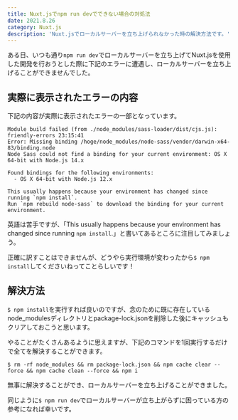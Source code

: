 ```yaml
---
title: Nuxt.jsでnpm run devでできない場合の対処法
date: 2021.8.26
category: Nuxt.js
description: 'Nuxt.jsでローカルサーバーを立ち上げられなかった時の解決方法です。'
---
```


ある日、いつも通り`npm run dev`でローカルサーバーを立ち上げてNuxt.jsを使用した開発を行おうとした際に下記のエラーに遭遇し、ローカルサーバーを立ち上げることができませんでした。

## 実際に表示されたエラーの内容
下記の内容が実際に表示されたエラーの一部となっています。

```
Module build failed (from ./node_modules/sass-loader/dist/cjs.js):                                                                                                                                         friendly-errors 23:15:41
Error: Missing binding /hoge/node_modules/node-sass/vendor/darwin-x64-83/binding.node
Node Sass could not find a binding for your current environment: OS X 64-bit with Node.js 14.x

Found bindings for the following environments:
  - OS X 64-bit with Node.js 12.x

This usually happens because your environment has changed since running `npm install`.
Run `npm rebuild node-sass` to download the binding for your current environment.
``` 

英語は苦手ですが、「This usually happens because your environment has changed since running `npm install`.」と書いてあるところに注目してみましょう。

正確に訳すことはできませんが、どうやら実行環境が変わったから`$ npm install`してくださいねってことらしいです！

## 解決方法
`$ npm install`を実行すれば良いのですが、念のために既に存在しているnode_modulesディレクトリとpackage-lock.jsonを削除した後にキャッシュもクリアしておこうと思います。

やることがたくさんあるように思えますが、下記のコマンドを1回実行するだけで全てを解決することができます。
```
$ rm -rf node_modules && rm package-lock.json && npm cache clear --force && npm cache clean --force && npm i
```

無事に解決することができ、ローカルサーバーを立ち上げることができました。

同じように`$ npm run dev`でローカルサーバーが立ち上がらずに困っている方の参考になれば幸いです。